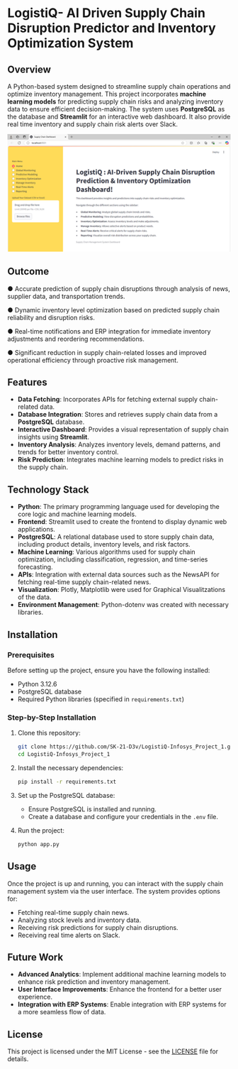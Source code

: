 <H1>LogistiQ- AI Driven Supply Chain Disruption Predictor and Inventory Optimization System</H1>

## Overview

A Python-based system designed to streamline supply chain operations and optimize inventory management. This project incorporates **machine learning models** for predicting supply chain risks and analyzing inventory data to ensure efficient decision-making. The system uses **PostgreSQL** as the database and **Streamlit** for an interactive web dashboard. It also provide real time inventory and supply chain risk alerts over Slack.

![LogistiQ Dashboard](https://github.com/SK-21-D3v/LogistiQ-Infosys_Project_1/blob/main/Screenshot%20(1436).png?raw=true)<br>

## Outcome

● Accurate prediction of supply chain disruptions through analysis of news, supplier data, and transportation trends.<br>

● Dynamic inventory level optimization based on predicted supply chain reliability and disruption risks.<br>

● Real-time notifications and ERP integration for immediate inventory adjustments and reordering recommendations. <br>

● Significant reduction in supply chain-related losses and improved operational efficiency through proactive risk management.<br>

## Features  

- **Data Fetching**: Incorporates APIs for fetching external supply chain-related data.
- **Database Integration**: Stores and retrieves supply chain data from a **PostgreSQL** database.
- **Interactive Dashboard**: Provides a visual representation of supply chain insights using **Streamlit**.
- **Inventory Analysis**: Analyzes inventory levels, demand patterns, and trends for better inventory control.  
- **Risk Prediction**: Integrates machine learning models to predict risks in the supply chain.    


## Technology Stack  

- **Python**: The primary programming language used for developing the core logic and machine learning models.
- **Frontend**: Streamlit used to create the frontend to display dynamic web applications.
- **PostgreSQL**: A relational database used to store supply chain data, including product details, inventory levels, and risk factors.
- **Machine Learning**: Various algorithms used for supply chain optimization, including classification, regression, and time-series forecasting.
- **APIs**: Integration with external data sources such as the NewsAPI for fetching real-time supply chain-related news.
- **Visualization**: Plotly, Matplotlib were used for Graphical Visualitzations of the data. 
- **Environment Management**: Python-dotenv was created with necessary libraries. 

## Installation

### Prerequisites

Before setting up the project, ensure you have the following installed:  
- Python 3.12.6  
- PostgreSQL database  
- Required Python libraries (specified in `requirements.txt`)  

### Step-by-Step Installation

1. Clone this repository:
   ```bash
   git clone https://github.com/SK-21-D3v/LogistiQ-Infosys_Project_1.git
   cd LogistiQ-Infosys_Project_1

2. Install the necessary dependencies:
   ```bash
   pip install -r requirements.txt

3. Set up the PostgreSQL database:
   - Ensure PostgreSQL is installed and running.
   - Create a database and configure your credentials in the `.env` file.

4. Run the project:
   ```bash
   python app.py

## Usage

Once the project is up and running, you can interact with the supply chain management system via the user interface. The system provides options for:
- Fetching real-time supply chain news.
- Analyzing stock levels and inventory data.
- Receiving risk predictions for supply chain disruptions.
- Receiving real time alerts on Slack.

## Future Work

- **Advanced Analytics**: Implement additional machine learning models to enhance risk prediction and inventory management.
- **User Interface Improvements**: Enhance the frontend for a better user experience.
- **Integration with ERP Systems**: Enable integration with ERP systems for a more seamless flow of data.

## License

This project is licensed under the MIT License - see the [LICENSE](LICENSE) file for details.
